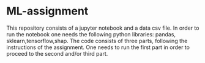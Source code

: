 # ML-assignment

This repository consists of a jupyter notebook and a data csv file. In order to run the notebook one needs the following python libraries:
pandas, sklearn,tensorflow,shap.
The code consists of three parts, following the instructions of the assignment. 
One needs to run the first part in order to proceed to the second and/or third part.
